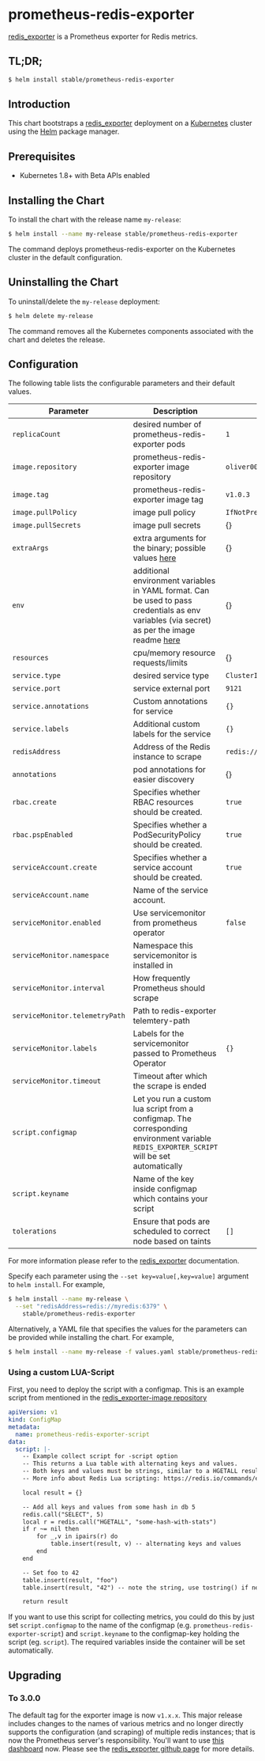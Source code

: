 # prometheus-redis-exporter

[redis_exporter](https://github.com/oliver006/redis_exporter) is a Prometheus exporter for Redis metrics.

## TL;DR;

```bash
$ helm install stable/prometheus-redis-exporter
```

## Introduction

This chart bootstraps a [redis_exporter](https://github.com/oliver006/redis_exporter) deployment on a [Kubernetes](http://kubernetes.io) cluster using the [Helm](https://helm.sh) package manager.

## Prerequisites

- Kubernetes 1.8+ with Beta APIs enabled

## Installing the Chart

To install the chart with the release name `my-release`:

```bash
$ helm install --name my-release stable/prometheus-redis-exporter
```

The command deploys prometheus-redis-exporter on the Kubernetes cluster in the default configuration.

## Uninstalling the Chart

To uninstall/delete the `my-release` deployment:

```bash
$ helm delete my-release
```

The command removes all the Kubernetes components associated with the chart and deletes the release.

## Configuration

The following table lists the configurable parameters and their default values.

| Parameter              | Description                                         | Default                   |
| ---------------------- | --------------------------------------------------- | ------------------------- |
| `replicaCount`         | desired number of prometheus-redis-exporter pods    | `1`                       |
| `image.repository`     | prometheus-redis-exporter image repository          | `oliver006/redis_exporter`|
| `image.tag`            | prometheus-redis-exporter image tag                 | `v1.0.3`                 |
| `image.pullPolicy`     | image pull policy                                   | `IfNotPresent`            |
| `image.pullSecrets`    | image pull secrets                                  | {}                        |
| `extraArgs`            | extra arguments for the binary; possible values [here](https://github.com/oliver006/redis_exporter#flags)| {}
| `env`                  | additional environment variables in YAML format. Can be used to pass credentials as env variables (via secret) as per the image readme [here](https://github.com/oliver006/redis_exporter#environment-variables) | {} |
| `resources`            | cpu/memory resource requests/limits                 | {}                        |
| `service.type`         | desired service type                                | `ClusterIP`               |
| `service.port`         | service external port                               | `9121`                    |
| `service.annotations`  | Custom annotations for service                      | `{}`                      |
| `service.labels`       | Additional custom labels for the service            | `{}`                      |
| `redisAddress`         | Address of the Redis instance to scrape      | `redis://myredis:6379`    |
| `annotations`          | pod annotations for easier discovery                | {}                        |
| `rbac.create`           | Specifies whether RBAC resources should be created.| `true` |
| `rbac.pspEnabled`       | Specifies whether a PodSecurityPolicy should be created.| `true` |
| `serviceAccount.create` | Specifies whether a service account should be created.| `true` |
| `serviceAccount.name`   | Name of the service account.|        |
| `serviceMonitor.enabled`       | Use servicemonitor from prometheus operator            | `false`                    |
| `serviceMonitor.namespace`     | Namespace this servicemonitor is installed in          |                            |
| `serviceMonitor.interval`      | How frequently Prometheus should scrape                |                            |
| `serviceMonitor.telemetryPath` | Path to redis-exporter telemtery-path                  |                            |
| `serviceMonitor.labels`        | Labels for the servicemonitor passed to Prometheus Operator      |  `{}`            |
| `serviceMonitor.timeout`       | Timeout after which the scrape is ended                |                            |
| `script.configmap`     | Let you run a custom lua script from a configmap. The corresponding environment variable `REDIS_EXPORTER_SCRIPT` will be set automatically ||
| `script.keyname`       | Name of the key inside configmap which contains your script ||
| `tolerations`           | Ensure that pods are scheduled to correct node based on taints | `[]` |

For more information please refer to the [redis_exporter](https://github.com/oliver006/redis_exporter) documentation.

Specify each parameter using the `--set key=value[,key=value]` argument to `helm install`. For example,

```bash
$ helm install --name my-release \
  --set "redisAddress=redis://myredis:6379" \
    stable/prometheus-redis-exporter
```

Alternatively, a YAML file that specifies the values for the parameters can be provided while installing the chart. For example,

```bash
$ helm install --name my-release -f values.yaml stable/prometheus-redis-exporter
```
### Using a custom LUA-Script
First, you need to deploy the script with a configmap. This is an example script from mentioned in the [redis_exporter-image repository](https://github.com/oliver006/redis_exporter/blob/master/contrib/sample_collect_script.lua)
```yaml
apiVersion: v1
kind: ConfigMap
metadata:
  name: prometheus-redis-exporter-script
data:
  script: |-
    -- Example collect script for -script option
    -- This returns a Lua table with alternating keys and values.
    -- Both keys and values must be strings, similar to a HGETALL result.
    -- More info about Redis Lua scripting: https://redis.io/commands/eval

    local result = {}

    -- Add all keys and values from some hash in db 5
    redis.call("SELECT", 5)
    local r = redis.call("HGETALL", "some-hash-with-stats")
    if r ~= nil then
        for _,v in ipairs(r) do
            table.insert(result, v) -- alternating keys and values
        end
    end

    -- Set foo to 42
    table.insert(result, "foo")
    table.insert(result, "42") -- note the string, use tostring() if needed

    return result
```
If you want to use this script for collecting metrics, you could do this by just set `script.configmap` to the name of the configmap (e.g. `prometheus-redis-exporter-script`) and `script.keyname` to the configmap-key holding the script (eg. `script`). The required variables inside the container will be set automatically.

## Upgrading

### To 3.0.0

 The default tag for the exporter image is now `v1.x.x`. This major release includes changes to the names of various metrics and no longer directly supports the configuration (and scraping) of multiple redis instances; that is now the Prometheus server's responsibility. You'll want to use [this dashboard](https://github.com/oliver006/redis_exporter/blob/master/contrib/grafana_prometheus_redis_dashboard.json) now. Please see the [redis_exporter github page](https://github.com/oliver006/redis_exporter#upgrading-from-0x-to-1x) for more details.

